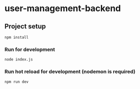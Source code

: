 # user-management-backend

## Project setup
```
npm install
```

### Run for development
```
node index.js
```

### Run hot reload for development (nodemon is required)
```
npm run dev
```